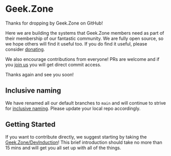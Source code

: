# Geek.Zone
Thanks for dropping by Geek.Zone on GitHub!

Here we are building the systems that Geek.Zone members need as part of their membership of our fantastic community. We are fully open source, so we hope others will find it useful too. If you do find it useful, please consider [donating](http://geek.zone/donate).

We also encourage contributions from everyone! PRs are welcome and if you [join us](http://geek.zone/join) you will get direct commit access.

Thanks again and see you soon!

## Inclusive naming

We have renamed all our default branches to `main` and will continue to strive for [inclusive naming](https://inclusivenaming.org/word-lists/tier-1/). Please update your local repo accordingly.

## Getting Started

If you want to contribute directly, we suggest starting by taking the [Geek.Zone/DevInduction](Geek.Zone/DevInduction)! This brief introduction should take no more than 15 mins and will get you all set up with all of the things.
